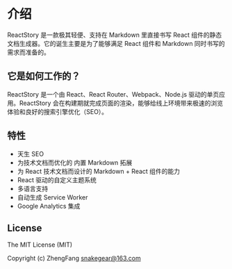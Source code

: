 # 介绍

ReactStory 是一款极其轻便、支持在 Markdown 里直接书写 React 组件的静态文档生成器。它的诞生主要是为了能够满足 React 组件和 Markdown 同时书写的需求而准备的。

## 它是如何工作的？

ReactStory 是一个由 React、React Router、Webpack、Node.js 驱动的单页应用。ReactStory 会在构建期就完成页面的渲染，能够给线上环境带来极速的浏览体验和良好的搜索引擎优化（SEO）。

## 特性

* 天生 SEO
* 为技术文档而优化的 内置 Markdown 拓展
* 为 React 技术文档而设计的 Markdown + React 组件的能力
* React 驱动的自定义主题系统
* 多语言支持
* 自动生成 Service Worker
* Google Analytics 集成

## License

The MIT License (MIT)

Copyright (c) ZhengFang <snakegear@163.com> 
